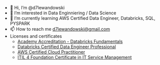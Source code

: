 - 👋 Hi, I’m @d7lewandowski
- 👀 I’m interested in Data Enginniering / Data Science
- 🌱 I’m currently learning AWS Certified Data Engineer, Databricks, SQL, PYSPARK
- 📫 How to reach me d7lewandowski@gmail.com
- Licenses and certificates
  -  [Academy Accreditation - Databricks Fundamentals](https://credentials.databricks.com/f879b43a-3a8c-4c67-9b44-84cd815d1954)
  -  [Databricks Certified Data Engineer Professional](https://credentials.databricks.com/e62a748c-aada-4037-93e7-267ddca83c57)
  -  [AWS Certified Cloud Practitioner](https://www.credly.com/badges/d4e26876-3df1-4e2d-8e40-b0eb9ae004c7/linked_in_profile)
  -  [ITIL 4 Foundation Certificate in IT Service Management](https://drive.google.com/drive/u/0/folders/1hXJt_cdrdhnscrdWoJiuGDdYvamrWlUM)
<!---
d7lewandowski/d7lewandowski is a ✨ special ✨ repository because its `README.md` (this file) appears on your GitHub profile.
You can click the Preview link to take a look at your changes.
--->
